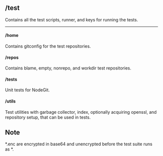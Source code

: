 ## /test

Contains all the test scripts, runner, and keys for running the tests.

-----------

#### /home
Contains gitconfig for the test repositories.

#### /repos
Contains blame, empty, nonrepo, and workdir test repositories.

#### /tests
Unit tests for NodeGit.

#### /utils
Test utilities with garbage collector, index, optionally acquiring openssl, and repository setup, that can be used in tests.


## Note
\*.enc are encrypted in base64 and unencrypted before the test suite runs as \*.
